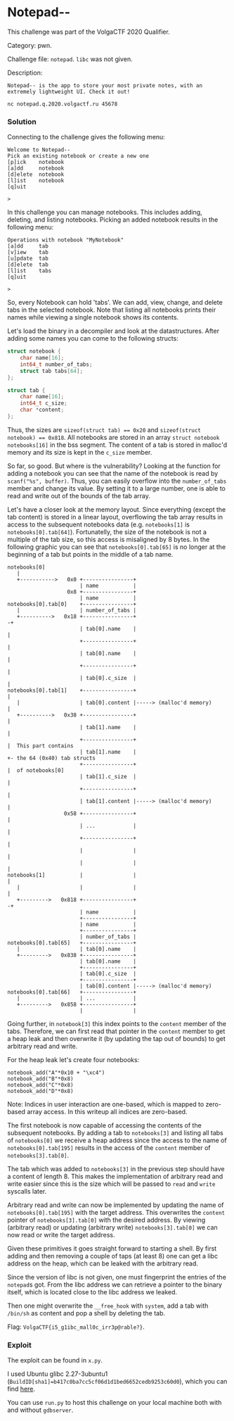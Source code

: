 Notepad--
=========

This challenge was part of the VolgaCTF 2020 Qualifier.

Category: pwn.

Challenge file: `notepad`. `libc` was not given.

Description:
```
Notepad-- is the app to store your most private notes, with an extremely lightweight UI. Check it out!

nc notepad.q.2020.volgactf.ru 45678
```

### Solution

Connecting to the challenge gives the following menu:
```
Welcome to Notepad--
Pick an existing notebook or create a new one
[p]ick    notebook
[a]dd     notebook
[d]elete  notebook
[l]ist    notebook
[q]uit

>
```

In this challenge you can manage notebooks.
This includes adding, deleting, and listing notebooks.
Picking an added notebook results in the following menu:

```
Operations with notebook "MyNotebook"
[a]dd     tab
[v]iew    tab
[u]pdate  tab
[d]elete  tab
[l]ist    tabs
[q]uit

>
```

So, every Notebook can hold 'tabs'.
We can add, view, change, and delete tabs in the selected notebook.
Note that listing all notebooks prints their names while viewing a single notebook shows its contents.

Let's load the binary in a decompiler and look at the datastructures.
After adding some names you can come to the following structs:

```c
struct notebook {
	char name[16];
	int64_t number_of_tabs;
	struct tab tabs[64];
};

struct tab {
	char name[16];
	int64_t c_size;
	char *content;
};
```

Thus, the sizes are `sizeof(struct tab) == 0x20` and `sizeof(struct notebook) == 0x818`.
All notebooks are stored in an array `struct notebook notebooks[16]` in the bss segment.
The content of a tab is stored in malloc'd memory and its size is kept in the `c_size` member.

So far, so good. But where is the vulnerability?
Looking at the function for adding a notebook you can see that the name of the notebook is read by `scanf("%s", buffer)`.
Thus, you can easily overflow into the `number_of_tabs` member and change its value.
By setting it to a large number, one is able to read and write out of the bounds of the tab array.

Let's have a closer look at the memory layout.
Since everything (except the tab content) is stored in a linear layout, overflowing the tab array results in access to the subsequent notebooks data (e.g. `notebooks[1]` is `notebooks[0].tab[64]`).
Fortunatelly, the size of the notebook is not a multiple of the tab size, so this access is misaligned by 8 bytes.
In the following graphic you can see that `notebooks[0].tab[65]` is no longer at the beginning of a tab but points in the middle of a tab name.

```
notebooks[0]
   |
   +----------->   0x0 +----------------+
                       | name           |
                   0x8 +----------------+
                       | name           |
notebooks[0].tab[0]    +----------------+
   |                   | number_of_tabs |
   +---------->   0x18 +----------------+                               -+
                       | tab[0].name    |                                |
                       +----------------+                                |
                       | tab[0].name    |                                |
                       +----------------+                                |
                       | tab[0].c_size  |                                |
notebooks[0].tab[1]    +----------------+                                |
   |                   | tab[0].content |-----> (malloc'd memory)        |
   +---------->   0x38 +----------------+                                |
                       | tab[1].name    |                                |
                       +----------------+                                |  This part contains
                       | tab[1].name    |                                +- the 64 (0x40) tab structs
                       +----------------+                                |  of notebooks[0]
                       | tab[1].c_size  |                                |
                       +----------------+                                |
                       | tab[1].content |-----> (malloc'd memory)        |
                  0x58 +----------------+                                |
                       | ...            |                                |
                       +----------------+                                |
                       |                |                                |
                       |                |                                |
notebooks[1]           |                |                                |
   |                   |                |                                |
   +--------->   0x818 +----------------+                               -+
                       | name           |
                       +----------------+
                       | name           |
                       +----------------+
                       | number_of_tabs |
notebooks[0].tab[65]   +----------------+
   |                   | tab[0].name    |
   +--------->   0x838 +----------------+
                       | tab[0].name    |
                       +----------------+
                       | tab[0].c_size  |
                       +----------------+
                       | tab[0].content |-----> (malloc'd memory)
notebooks[0].tab[66]   +----------------+
   |                   | ...            |
   +--------->   0x858 +----------------+
                       |                |
```

Going further, in `notebook[3]` this index points to the `content` member of the tabs.
Therefore, we can first read that pointer in the `content` member to get a heap leak and then overwrite it (by updating the tap out of bounds) to get arbitrary read and write.

For the heap leak let's create four notebooks:
```
notebook_add("A"*0x10 + "\xc4")
notebook_add("B"*0x8)
notebook_add("C"*0x8)
notebook_add("D"*0x8)
```

Note: Indices in user interaction are one-based, which is mapped to zero-based array access.
In this writeup all indices are zero-based.

The first notebook is now capable of accessing the contents of the subsequent notebooks.
By adding a tab to `notebooks[3]` and listing all tabs of `notebooks[0]` we receive a heap address since
the access to the name of `notebooks[0].tab[195]` results in the access of the `content` member of `notebooks[3].tab[0]`.

The tab which was added to `notebooks[3]` in the previous step should have a content of length 8.
This makes the implementation of arbitrary read and write easier since this is the size which will be passed to `read` and `write` syscalls later.

Arbitrary read and write can now be implemented by updating the name of `notebooks[0].tab[195]` with the target address.
This overwrites the `content` pointer of `notebooks[3].tab[0]` with the desired address.
By viewing (arbitrary read) or updating (arbitrary write) `notebooks[3].tab[0]` we can now read or write the target address.

Given these primitives it goes straight forward to starting a shell.
By first adding and then removing a couple of taps (at least 8) one can get a libc address on the heap, which can be leaked with the arbitrary read.

Since the version of libc is not given, one must fingerprint the entries of the `notepad`s got.
From the libc address we can retrieve a pointer to the binary itself, which is located close to the libc address we leaked.

Then one might overwrite the `__free_hook` with `system`, add a tab with `/bin/sh` as content and pop a shell by deleting the tab.

Flag: `VolgaCTF{i5_g1ibc_mall0c_irr3p@rable?}`.

### Exploit

The exploit can be found in `x.py`.

I used Ubuntu glibc 2.27-3ubuntu1 (`BuildID[sha1]=b417c0ba7cc5cf06d1d1bed6652cedb9253c60d0`), which you can find [here](https://packages.ubuntu.com/bionic/amd64/libc6/download).

You can use `run.py` to host this challenge on your local machine both with and without `gdbserver`.
